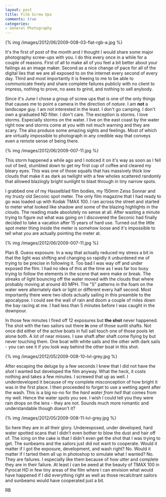 ```yaml
---
layout: post
title: Film Screw Ups
comments: true
categories:
- General Photography
---
```

{% img  /images/2012/06/2009-008-03-flat-rgb-a.jpg %}

It's the first of post of the month and I thought I would share some major photography screw-ups with you. I do this every once in a while for a couple of reasons. First of all to make all of you feel a bit better about your failings as an image maker. Second as a nice change of pace for all of the digital lies that we are all exposed to on the internet every second of every day. Third and most importantly it is freeing to me to be able to communicate freely and share complete failures publicly with no client to impress, nothing to prove, no axes to grind, and nothing to sell anybody.

<!--more-->

Since it's June I chose a group of screw ups that is one of the only things that causes me to point a camera in the direction of *nature*. I am **not** a landscape guy. I am not interested in the least. I don't go camping. I don't own a graduated ND filter. I don't care. The exception is storms. I love storms. Especially storms on the water. I live on the east coast by the water right now and storms come at you with not much warning and they are scary. The also produce some amazing sights and feelings. Most of which are virtually impossible to photograph in any credible way that conveys even a remote sense of being there.

{% img  /images/2012/06/2009-007-11.jpg %}

This storm happened a while ago and I noticed it on it's way as soon as I fell out of bed, stumbled down to get my first cup of coffee and cleared my bleary eyes. This was one of those squalls that has massively thick low clouds that make it as dark as twilight with a few wholes scattered randomly that allowed blazingly bright sunlight to blast through in tiny narrow spots. 

I grabbed one of my Hasselblad film bodies, my 150mm Zeiss Sonnar and my *trusty* old Seconic spot meter. The only film magazine that I had ready to go was loaded up with Kodak TMAX 100. I ran across the street and started to meter what looked like shadow and some of the blazing highlights in the clouds. The reading made absolutely no sense at all. After wasting a minute trying to figure out what was going on I discovered the Seconic had finally decided to take a vacation after 15 years of hard use. Turned out the little spot meter thing inside the meter is somehow loose and it's impossible to tell what you are actually pointing the meter at.

{% img  /images/2012/06/2009-007-11.jpg %}

Plan B. Guess exposure. In a way that actually reduced my stress a bit in that the light was shifting and changing so rapidly it unburdened me of trying to be precise in following it. Too bad I was way off and under exposed the film. I had no idea of this at the time as I was far too busy trying to follow the elements in the scene that were make or break. The streaks of light bouncing off the water moved with the clouds that where probably moving at around 40 MPH. The "S" patterns in the foam on the water were alternately dark or light or different every half second. Most importantly there were two idiots actually sailing in this preamble to the apocalypse. I could see the wall of rain and doom a couple of miles down the bay racing at me. I had less than 5 minutes before I was caught in the downpour.

In those few minutes I fired off 12 exposures but **the shot** never happened. The shot with the two sailors out there **in** one of those sunlit shafts. Not once did either of the active boats in full sail touch one of those pools let alone both. A lot of near misses. I saw shaft after shaft come flying by but never touching them. One boat with white sails and the other with dark sails - you can see it if you look way behind the other boat in this shot.

{% img  /images/2012/05/2009-008-10-lvl-grey.jpg %}

After escaping the deluge by a few seconds I knew that I did not have the shot I wanted but developed the film anyway. What the heck, it costs nothing and takes a few minutes. I screwed that up as well. I underdeveloped it because of my complete misconception of how bright it was in the first place. I then proceeded to forget to use a wetting agent after the wash. This is a big no-no for the *hard water from hell* that comes from my well. Hence the water spots you see. I wish I could tell you they were rain drops on the lens - they are not. Sounds much more romantic and understandable though doesn't it?

{% img  /images/2012/05/2009-008-11-lvl-grey.jpg %}

So here they are in all their glory. Underexposed, under developed, hard water spotted scans that I didn't even bother to blow the dust and hair off of. The icing on the cake is that I didn't even get the shot that I was trying to get. The sunbeams and the sailors just did not want to cooperate. Would it matter if I got the exposure, development, and wash right? No. Would it matter if I tarted them all up in photoshop to simulate what I wanted? No. They are failures. I especially like them because of how utter and complete they are in their failure. At least I can be awed at the beauty of TMAX 100 in Pyrocat HD in few tiny areas of the film where I can envision what would have happened if I did everything right as well as those recalcitrant sailors and sunbeams would have cooperated just a bit.

RB
